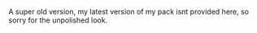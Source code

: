 A super old version, my latest version of my pack isnt provided here, so sorry for the unpolished look.
